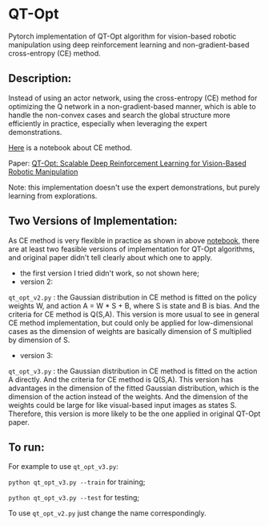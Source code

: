 # QT-Opt

Pytorch implementation of QT-Opt algorithm for vision-based robotic manipulation using deep reinforcement learning and non-gradient-based cross-entropy (CE) method.

## Description:
Instead of using an actor network, using the cross-entropy (CE) method for optimizing the Q network in a non-gradient-based manner, which is able to handle the non-convex cases and search the global structure more efficiently in practice, especially when leveraging the expert demonstrations. 

[Here]() is a notebook about CE method.

Paper: [QT-Opt: Scalable Deep Reinforcement Learning for Vision-Based Robotic Manipulation](https://arxiv.org/abs/1806.10293)

Note: this implementation doesn't use the expert demonstrations, but purely learning from explorations.

## Two Versions of Implementation:
As CE method is very flexible in practice as shown in above [notebook](), there are at least two feasible versions of implementation for QT-Opt algorithms, and original paper didn't tell clearly about which one to apply. 
* the first version I tried didn't work, so not shown here;
* version 2: 

`qt_opt_v2.py` : the Gaussian distribution in CE method is fitted on the policy weights W, and action A = W * S + B, where S is state and B is bias. And the criteria for CE method is Q(S,A). This version is more usual to see in general CE method implementation, but could only be applied for low-dimensional cases as the dimension of weights are basically dimension of S multiplied by dimension of S.
* version 3: 

`qt_opt_v3.py` : the Gaussian distribution in CE method is fitted on the action A directly. And the criteria for CE method is Q(S,A). This version has advantages in the dimension of the fitted Gaussian distribution, which is the dimension of the action instead of the weights. And the dimension of the weights could be large for like visual-based input images as states S. Therefore, this version is more likely to be the one applied in original QT-Opt paper.


## To run:
For example to use `qt_opt_v3.py`:

`python qt_opt_v3.py --train` for training;

`python qt_opt_v3.py --test` for testing;

To use `qt_opt_v2.py` just change the name correspondingly.


